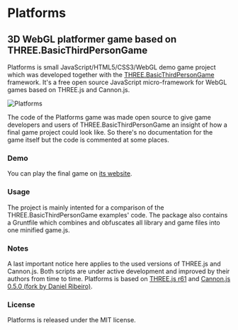 # Platforms

## 3D WebGL platformer game based on THREE.BasicThirdPersonGame

Platforms is small JavaScript/HTML5/CSS3/WebGL demo game project which was developed together with the [THREE.BasicThirdPersonGame](https://github.com/matthias-schuetz/THREE-BasicThirdPersonGame) framework. It's a free open source JavaScript micro-framework for WebGL games based on THREE.js and Cannon.js.

![Platforms](http://matthias-schuetz.github.io/webgl-platforms-game/webgl-platforms-game.jpg "Platforms")

The code of the Platforms game was made open source to give game developers and users of THREE.BasicThirdPersonGame an insight of how a final game project could look like. So there's no documentation for the game itself but the code is commented at some places.

### Demo
You can play the final game on [its website](http://matthiasschuetz.com/webgl-platforms-game).

### Usage

The project is mainly intented for a comparison of the THREE.BasicThirdPersonGame examples' code. The package also contains a Gruntfile which combines and obfuscates all library and game files into one minified game.js.

### Notes

A last important notice here applies to the used versions of THREE.js and Cannon.js. Both scripts are under active development and improved by their authors from time to time. Platforms is based on [THREE.js r61](https://github.com/mrdoob/three.js/tree/r61) and [Cannon.js 0.5.0 (fork by Daniel Ribeiro)](https://github.com/danielribeiro/cannon.js/).

### License

Platforms is released under the MIT license.